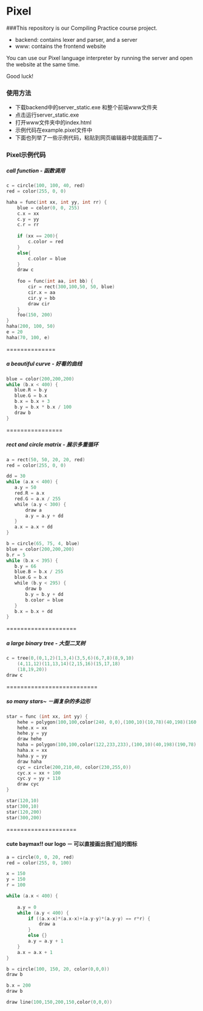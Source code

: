 Pixel
=====
###This repository is our Compiling Practice course project.

* backend: contains lexer and parser, and a server
* www: contains the frontend website

You can use our Pixel language interpreter by running the server and open the website at the same time.

Good luck!


### 使用方法
* 下载backend中的server_static.exe 和整个前端www文件夹
* 点击运行server_static.exe
* 打开www文件夹中的index.html
* 示例代码在example.pixel文件中
* 下面也列举了一些示例代码，粘贴到网页编辑器中就能画图了~



### Pixel示例代码

##### call function - 函数调用
```c
c = circle(100, 100, 40, red)
red = color(255, 0, 0)

haha = func(int xx, int yy, int rr) {
    blue = color(0, 0, 255)
    c.x = xx
    c.y = yy
    c.r = rr
    
    if (xx == 200){
        c.color = red
    }
    else{
        c.color = blue
    }
    draw c
    
    foo = func(int aa, int bb) {
        cir = rect(300,100,50, 50, blue)
        cir.x = aa
        cir.y = bb
        draw cir
    }
    foo(150, 200)
}
haha(200, 100, 50)
e = 20
haha(70, 100, e)
```
==============
##### a beautiful curve - 好看的曲线
```c
blue = color(200,200,200)
while (b.x < 400) {
   blue.R = b.y
   blue.G = b.x
   b.x = b.x + 3
   b.y = b.x * b.x / 100
   draw b
}
```

================
##### rect and circle matrix - 展示多重循环
```c
a = rect(50, 50, 20, 20, red)
red = color(255, 0, 0)

dd = 30
while (a.x < 400) {
   a.y = 50
   red.R = a.x
   red.G = a.x / 255
   while (a.y < 300) {
       draw a
       a.y = a.y + dd
   }
   a.x = a.x + dd
}

b = circle(65, 75, 4, blue)
blue = color(200,200,200)
b.r = 5
while (b.x < 395) {
   b.y = 66
   blue.B = b.x / 255
   blue.G = b.x
   while (b.y < 295) {
       draw b
       b.y = b.y + dd
       b.color = blue
   }
   b.x = b.x + dd
}
```

====================
##### a large binary tree - 大型二叉树
```c
c = tree(0,(0,1,2)(1,3,4)(3,5,6)(6,7,8)(8,9,10)
    (4,11,12)(11,13,14)(2,15,16)(15,17,18)
    (18,19,20))
draw c
```

==========================
##### so many stars~ －画复杂的多边形
```c
star = func (int xx, int yy) {
    hehe = polygon(100,100,color(240, 0,0),(100,10)(10,78)(40,198)(160,198)(190,78))
    hehe.x = xx
    hehe.y = yy
    draw hehe   
    haha = polygon(100,100,color(122,233,233),(100,10)(40,198)(190,78)(10,78)(160,198))
    haha.x = xx
    haha.y = yy
    draw haha
    cyc = circle(200,210,40, color(230,255,0))
    cyc.x = xx + 100
    cyc.y = yy + 110
    draw cyc
}

star(120,10)
star(300,10)
star(120,200)
star(300,200)
```

====================
#### cute baymax!! our logo － 可以直接画出我们组的图标
```c
a = circle(0, 0, 20, red)
red = color(255, 0, 100)

x = 150
y = 150
r = 100

while (a.x < 400) {
    
    a.y = 0
    while (a.y < 400) {
        if ((a.x-x)*(a.x-x)+(a.y-y)*(a.y-y) == r*r) {
            draw a
        }
        else {}
        a.y = a.y + 1
    }
    a.x = a.x + 1
}

b = circle(100, 150, 20, color(0,0,0))
draw b

b.x = 200
draw b

draw line(100,150,200,150,color(0,0,0))
```

